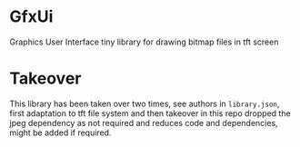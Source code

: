# GfxUi
Graphics User Interface tiny library for drawing bitmap files in tft screen

# Takeover
 This library has been taken over two times, see authors in `library.json`, first adaptation to tft file system and then takeover in this repo dropped the jpeg dependency as not required and reduces code and dependencies, might be added if required.
 